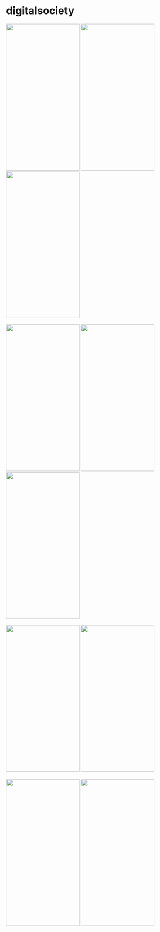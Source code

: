 # digitalsociety


<img src="https://github.com/DevAgarwal2/Digital-Society/assets/104455793/579aa63f-8257-40ba-a550-53d914799c34" height="400" width="200">
<img src="https://github.com/DevAgarwal2/Digital-Society/assets/104455793/73c6ac24-cfec-442d-a462-47fadabd802b" height="400" width="200">
<img src="https://github.com/DevAgarwal2/Digital-Society/assets/104455793/34398142-d91e-4c2f-a13b-7b12216e33e1" height="400" width="200">
<br><br>
<img src="https://github.com/DevAgarwal2/Digital-Society/assets/104455793/62757a58-01cd-4fb9-ae69-3fbe48903e13" height="400" width="200">
<img src="https://github.com/DevAgarwal2/Digital-Society/assets/104455793/ad5a8f49-673a-4e73-b041-305599a9086a" height="400" width="200">
<img src="https://github.com/DevAgarwal2/Digital-Society/assets/104455793/1d43732d-b9f6-4d55-a513-b9d03ed26e6c" height="400" width="200">
<br><br>
<img src="https://github.com/DevAgarwal2/Digital-Society/assets/104455793/724015c9-a425-455e-992f-ff02a8122a0c" height="400" width="200">
<img src="https://github.com/DevAgarwal2/Digital-Society/assets/104455793/117efb88-4e89-4215-bbbe-85bea25c79b8" height="400" width="200">
<br><br>
<img src="https://github.com/DevAgarwal2/Digital-Society/assets/104455793/011c66d0-d808-4264-a9bc-0b470fb8f592" height="400" width="200">
<img src="https://github.com/DevAgarwal2/Digital-Society/assets/104455793/3d63be63-e67b-4323-bd56-5ac31daed3bd" height="400" width="200">


